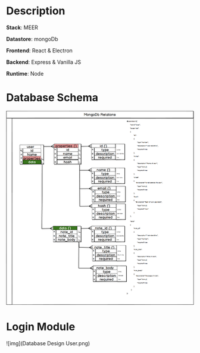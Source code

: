 # Description

**Stack**: MEER

**Datastore**: mongoDb

**Frontend**: React & Electron

**Backend**: Express & Vanilla JS

**Runtime**: Node

# Database Schema
![img](databaseSchemaUser.png)

# Login Module
![img](Database Design User.png)
